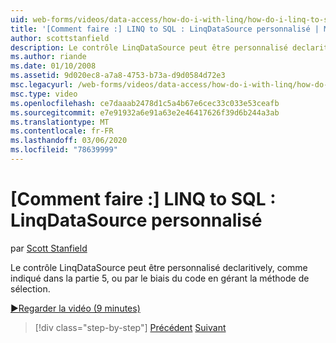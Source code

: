 ```yaml
---
uid: web-forms/videos/data-access/how-do-i-with-linq/how-do-i-linq-to-sql-custom-linqdatasource
title: '[Comment faire :] LINQ to SQL : LinqDataSource personnalisé | Microsoft Docs'
author: scottstanfield
description: Le contrôle LinqDataSource peut être personnalisé declaritively, comme indiqué dans la partie 5, ou par le biais du code en gérant la méthode de sélection.
ms.author: riande
ms.date: 01/10/2008
ms.assetid: 9d020ec8-a7a8-4753-b73a-d9d0584d72e3
msc.legacyurl: /web-forms/videos/data-access/how-do-i-with-linq/how-do-i-linq-to-sql-custom-linqdatasource
msc.type: video
ms.openlocfilehash: ce7daaab2478d1c5a4b67e6cec33c033e53ceafb
ms.sourcegitcommit: e7e91932a6e91a63e2e46417626f39d6b244a3ab
ms.translationtype: MT
ms.contentlocale: fr-FR
ms.lasthandoff: 03/06/2020
ms.locfileid: "78639999"
---
```

# <a name="how-do-i-linq-to-sql-custom-linqdatasource"></a>[Comment faire :] LINQ to SQL : LinqDataSource personnalisé

par [Scott Stanfield](https://github.com/scottstanfield)

Le contrôle LinqDataSource peut être personnalisé declaritively, comme indiqué dans la partie 5, ou par le biais du code en gérant la méthode de sélection.

[&#9654;Regarder la vidéo (9 minutes)](https://channel9.msdn.com/Blogs/ASP-NET-Site-Videos/how-do-i-linq-to-sql-custom-linqdatasource)

> [!div class="step-by-step"]
> [Précédent](how-do-i-linq-to-sql-linqdatasource.md)
> [Suivant](how-do-i-linq-to-sql-using-stored-procedures.md)
